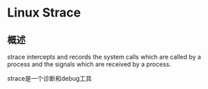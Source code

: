 # Linux Strace 

## 概述

strace intercepts and records the system calls which are called by a process and the signals which are received by a process.

strace是一个诊断和debug工具


